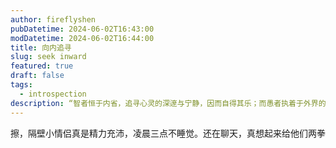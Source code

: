 ```yaml
---
author: fireflyshen
pubDatetime: 2024-06-02T16:43:00
modDatetime: 2024-06-02T16:44:00
title: 向内追寻
slug: seek inward
featured: true
draft: false
tags:
  - introspection
description: “智者恒于内省，追寻心灵的深邃与宁静，因而自得其乐；而愚者执着于外界的虚幻追求，终其一生，求而不得。”
---
```


擦，隔壁小情侣真是精力充沛，凌晨三点不睡觉。还在聊天，真想起来给他们两拳
